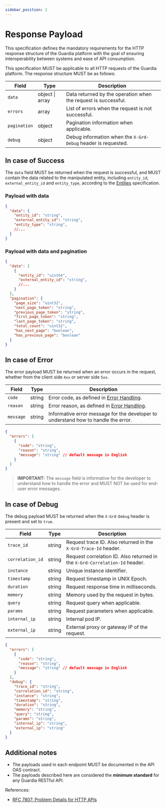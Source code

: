 ```yaml
---
sidebar_position: 2
---
```


# Response Payload

This specification defines the mandatory requirements for the HTTP response structure of the Guardia platform with the goal of ensuring interoperability between systems and ease of API consumption.

This specification MUST be applicable to all HTTP requests of the Guardia platform. The response structure MUST be as follows:

| Field | Type | Description |
|-------|------|-------------|
| `data` | object \| array | Data returned by the operation when the request is successful. |
| `errors` | array | List of errors when the request is not successful. |
| `pagination` | object | Pagination information when applicable. |
| `debug` | object | Debug information when the `X-Grd-Debug` header is requested. |

## In case of Success

The `data` field MUST be returned when the request is successful, and MUST contain the data related to the manipulated entity, including `entity_id`, `external_entity_id` and `entity_type`, according to the [Entities](../entities.md) specification.

### Payload with data

```json
{
  "data": {
    "entity_id": "string",
    "external_entity_id": "string",
    "entity_type": "string",
    //...
  }
}
```

### Payload with data and pagination

```json
{
  "data": [
    {
      "entity_id": "uint64",
      "external_entity_id": "string",
      //...
    }
  ],
  "pagination": {
    "page_size": "uint32",
    "next_page_token": "string",
    "previous_page_token": "string",
    "first_page_token": "string",
    "last_page_token": "string",
    "total_count": "uint32",
    "has_next_page": "boolean",
    "has_previous_page": "boolean"
  }
}
```

## In case of Error

The error payload MUST be returned when an error occurs in the request, whether from the client side `4xx` or server side `5xx`.

| Field | Type | Description |
|-------|------|-------------|
| `code` | string | Error code, as defined in [Error Handling](../errors-handling.md). |
| `reason` | string | Error reason, as defined in [Error Handling](../errors-handling.md). |
| `message` | string | Informative error message for the developer to understand how to handle the error. |

```json
{
  "errors": [
    {
      "code": "string",
      "reason": "string",
      "message": "string" // default message in English
    }
  ]
}
```

> **IMPORTANT:**
> The `message` field is informative for the developer to understand how to handle the error and MUST NOT be used for end-user error messages.

## In case of Debug

The debug payload MUST be returned when the `X-Grd-Debug` header is present and set to `true`.

| Field | Type | Description |
|-------|------|-------------|
| `trace_id` | string | Request trace ID. Also returned in the `X-Grd-Trace-Id` header. |
| `correlation_id` | string | Request correlation ID. Also returned in the `X-Grd-Correlation-Id` header. |
| `instance` | string | Unique instance identifier. |
| `timestamp` | string | Request timestamp in UNIX Epoch. |
| `duration` | string | Request response time in milliseconds. |
| `memory` | string | Memory used by the request in bytes. |
| `query` | string | Request query when applicable. |
| `params` | string | Request parameters when applicable. |
| `internal_ip` | string | Internal pod IP. |
| `external_ip` | string | External proxy or gateway IP of the request. |

```json
{
  "errors": [
    {
      "code": "string",
      "reason": "string",
      "message": "string" // default message in English
    }
  ],
  "debug": {
    "trace_id": "string",
    "correlation_id": "string",
    "instance": "string",
    "timestamp": "string",
    "duration": "string",
    "memory": "string",
    "query": "string",
    "params": "string",
    "internal_ip": "string",
    "external_ip": "string"
  }
}
```

## Additional notes

- The payloads used in each endpoint MUST be documented in the API OAS contract.
- The payloads described here are considered the **minimum standard** for any Guardia RESTful API.

References:
- [RFC 7807: Problem Details for HTTP APIs](https://datatracker.ietf.org/doc/html/rfc7807)
